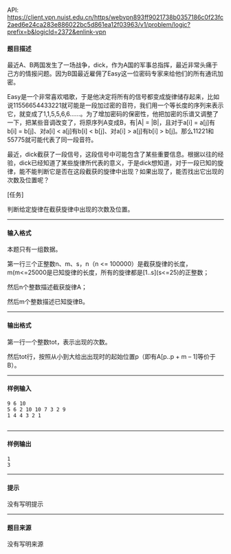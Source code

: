 API: https://client.vpn.nuist.edu.cn/https/webvpn893ff9021738b0357186c0f23fc2aed6e24ca283e886022bc5d861ea12f03963/v1/problem/logic?prefix=b&logicId=2372&enlink-vpn

#### 题目描述

最近A、B两国发生了一场战争，dick，作为A国的军事总指挥，最近非常头痛于己方的情报问题。因为B国最近雇佣了Easy这一位密码专家来给他们的所有通讯加密。

Easy是一个非常喜欢唱歌，于是他决定将所有的信号都变成旋律储存起来，比如说11556654433221就可能是一段加过密的音符，我们用一个等长度的序列来表示它，就变成了1,1,5,5,6,6……。为了增加密码的保密性，他把加密的乐谱又调整了一下，把某些音调改变了，将原序列A变成B，有|A| = |B|，且对于a\[i\] = a\[j\]有b\[i\] = b\[j\]、对a\[i\] < a\[j\]有b\[i\] < b\[j\]、对a\[i\] > a\[j\]有b\[i\] > b\[j\]。那么11221和55775就可能代表了同一段音符。

最近，dick截获了一段信号，这段信号中可能包含了某些重要信息。根据以往的经验，dick已经知道了某些旋律所代表的意义，于是dick想知道，对于一段已知的旋律，能不能判断它是否在这段截获的旋律中出现？如果出现了，能否找出它出现的次数及位置呢？

\[任务\]

 判断给定旋律在截获旋律中出现的次数及位置。

---

#### 输入格式

 本题只有一组数据。

第一行三个正整数n、m、s，n（n <= 100000）是截获旋律的长度，m(m<=25000是已知旋律的长度，所有的旋律都是\[1..s\](s<=25)的正整数；

然后n个整数描述截获旋律A；

然后m个整数描述已知旋律B。

---

#### 输出格式

第一行一个整数tot，表示出现的次数。

然后tot行，按照从小到大给出出现时的起始位置p（即有A\[p..p + m – 1\]等价于B）。

---

#### 样例输入
```
9 6 10
5 6 2 10 10 7 3 2 9
1 4 4 3 2 1
 

```

---

#### 样例输出
```
1
3
```

---

#### 提示

没有写明提示

---

#### 题目来源

没有写明来源